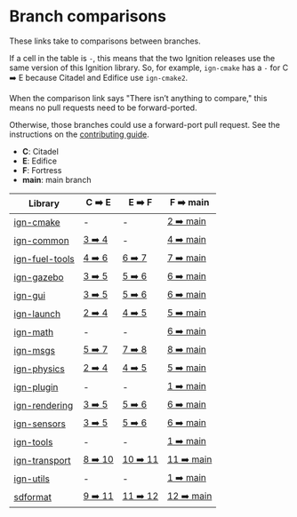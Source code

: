 # Branch comparisons

These links take to comparisons between branches.

If a cell in the table is `-`, this means that the two Ignition releases use
the same version of this Ignition library. So, for example, `ign-cmake` has a
`-` for C ➡️  E because Citadel and Edifice use `ign-cmake2`.

When the comparison link says "There isn’t anything to compare," this means
no pull requests need to be forward-ported.

Otherwise, those branches could use a forward-port pull request.
See the instructions on the
[contributing guide](https://ignitionrobotics.org/docs/all/contributing#process).

* **C**: Citadel
* **E**: Edifice
* **F**: Fortress
* **main**: main branch

Library                          | C ➡️  E                        | E ➡️  F                          | F ➡️  main
-------------------------------- | ----------------------------- | ------------------------------- | ---------------------------------
[ign-cmake][ign-cmake]           | -                             | -                               | [2 ➡️  main][ign-cmake-main]
[ign-common][ign-common]         | [3 ➡️  4][ign-common-3-4]      | -                               | [4 ➡️  main][ign-common-main]
[ign-fuel-tools][ign-fuel-tools] | [4 ➡️  6][ign-fuel-tools-4-6]  | [6 ➡️  7][ign-fuel-tools-6-7]    | [7 ➡️  main][ign-fuel-tools-main]
[ign-gazebo][ign-gazebo]         | [3 ➡️  5][ign-gazebo-3-5]      | [5 ➡️  6][ign-gazebo-5-6]        | [6 ➡️  main][ign-gazebo-main]
[ign-gui][ign-gui]               | [3 ➡️  5][ign-gui-3-5]         | [5 ➡️  6][ign-gui-5-6]           | [6 ➡️  main][ign-gui-main]
[ign-launch][ign-launch]         | [2 ➡️  4][ign-launch-2-4]      | [4 ➡️  5][ign-launch-4-5]        | [5 ➡️  main][ign-launch-main]
[ign-math][ign-math]             | -                             | -                               | [6 ➡️  main][ign-math-main]
[ign-msgs][ign-msgs]             | [5 ➡️  7][ign-msgs-5-7]        | [7 ➡️  8][ign-msgs-7-8]          | [8 ➡️  main][ign-msgs-main]
[ign-physics][ign-physics]       | [2 ➡️  4][ign-physics-2-4]     | [4 ➡️  5][ign-physics-4-5]       | [5 ➡️  main][ign-physics-main]
[ign-plugin][ign-plugin]         | -                             | -                               | [1 ➡️  main][ign-plugin-main]
[ign-rendering][ign-rendering]   | [3 ➡️  5][ign-rendering-3-5]   | [5 ➡️  6][ign-rendering-5-6]     | [6 ➡️  main][ign-rendering-main]
[ign-sensors][ign-sensors]       | [3 ➡️  5][ign-sensors-3-5]     | [5 ➡️  6][ign-sensors-5-6]       | [6 ➡️  main][ign-sensors-main]
[ign-tools][ign-tools]           | -                             | -                               | [1 ➡️  main][ign-tools-main]
[ign-transport][ign-transport]   | [8 ➡️  10][ign-transport-8-10] | [10 ➡️  11][ign-transport-10-11] | [11 ➡️  main][ign-transport-main]
[ign-utils][ign-utils]           | -                             | -                               | [1 ➡️  main][ign-utils-main]
[sdformat][sdformat]             | [9 ➡️  11][sdformat-9-11]      | [11 ➡️  12][sdformat-11-12]      | [12 ➡️  main][sdformat-main]

[ign-cmake]: https://github.com/ignitionrobotics/ign-cmake
[ign-cmake-main]: https://github.com/ignitionrobotics/ign-cmake/compare/main...ign-cmake2

[ign-common]: https://github.com/ignitionrobotics/ign-common
[ign-common-3-4]: https://github.com/ignitionrobotics/ign-common/compare/ign-common4...ign-common3
[ign-common-main]: https://github.com/ignitionrobotics/ign-common/compare/main...ign-common4

[ign-fuel-tools]: https://github.com/ignitionrobotics/ign-fuel-tools
[ign-fuel-tools-4-6]: https://github.com/ignitionrobotics/ign-fuel-tools/compare/ign-fuel-tools6...ign-fuel-tools4
[ign-fuel-tools-6-7]: https://github.com/ignitionrobotics/ign-fuel-tools/compare/ign-fuel-tools7...ign-fuel-tools6
[ign-fuel-tools-main]: https://github.com/ignitionrobotics/ign-fuel-tools/compare/main...ign-fuel-tools7

[ign-gazebo]: https://github.com/ignitionrobotics/ign-gazebo
[ign-gazebo-3-5]: https://github.com/ignitionrobotics/ign-gazebo/compare/ign-gazebo5...ign-gazebo3
[ign-gazebo-5-6]: https://github.com/ignitionrobotics/ign-gazebo/compare/ign-gazebo6...ign-gazebo5
[ign-gazebo-main]: https://github.com/ignitionrobotics/ign-gazebo/compare/main...ign-gazebo6

[ign-gui]: https://github.com/ignitionrobotics/ign-gui
[ign-gui-3-5]: https://github.com/ignitionrobotics/ign-gui/compare/ign-gui5...ign-gui3
[ign-gui-5-6]: https://github.com/ignitionrobotics/ign-gui/compare/ign-gui6...ign-gui5
[ign-gui-main]: https://github.com/ignitionrobotics/ign-gui/compare/main...ign-gui6

[ign-launch]: https://github.com/ignitionrobotics/ign-launch
[ign-launch-2-4]: https://github.com/ignitionrobotics/ign-launch/compare/ign-launch4...ign-launch2
[ign-launch-4-5]: https://github.com/ignitionrobotics/ign-launch/compare/ign-launch5...ign-launch4
[ign-launch-main]: https://github.com/ignitionrobotics/ign-launch/compare/main...ign-launch5

[ign-math]: https://github.com/ignitionrobotics/ign-math
[ign-math-main]: https://github.com/ignitionrobotics/ign-math/compare/main...ign-math6

[ign-msgs]: https://github.com/ignitionrobotics/ign-msgs
[ign-msgs-5-7]: https://github.com/ignitionrobotics/ign-msgs/compare/ign-msgs7...ign-msgs5
[ign-msgs-7-8]: https://github.com/ignitionrobotics/ign-msgs/compare/ign-msgs8...ign-msgs7
[ign-msgs-main]: https://github.com/ignitionrobotics/ign-msgs/compare/main...ign-msgs8

[ign-physics]: https://github.com/ignitionrobotics/ign-physics
[ign-physics-2-4]: https://github.com/ignitionrobotics/ign-physics/compare/ign-physics4...ign-physics2
[ign-physics-4-5]: https://github.com/ignitionrobotics/ign-physics/compare/ign-physics5...ign-physics4
[ign-physics-main]: https://github.com/ignitionrobotics/ign-physics/compare/main...ign-physics5

[ign-plugin]: https://github.com/ignitionrobotics/ign-plugin
[ign-plugin-main]: https://github.com/ignitionrobotics/ign-plugin/compare/main...ign-plugin1

[ign-rendering]: https://github.com/ignitionrobotics/ign-rendering
[ign-rendering-3-5]: https://github.com/ignitionrobotics/ign-rendering/compare/ign-rendering5...ign-rendering3
[ign-rendering-5-6]: https://github.com/ignitionrobotics/ign-rendering/compare/ign-rendering6...ign-rendering5
[ign-rendering-main]: https://github.com/ignitionrobotics/ign-rendering/compare/main...ign-rendering6

[ign-sensors]: https://github.com/ignitionrobotics/ign-sensors
[ign-sensors-3-5]: https://github.com/ignitionrobotics/ign-sensors/compare/ign-sensors5...ign-sensors3
[ign-sensors-5-6]: https://github.com/ignitionrobotics/ign-sensors/compare/ign-sensors6...ign-sensors5
[ign-sensors-main]: https://github.com/ignitionrobotics/ign-sensors/compare/main...ign-sensors6

[ign-tools]: https://github.com/ignitionrobotics/ign-tools
[ign-tools-main]: https://github.com/ignitionrobotics/ign-tools/compare/main...ign-tools1

[ign-transport]: https://github.com/ignitionrobotics/ign-transport
[ign-transport-8-10]: https://github.com/ignitionrobotics/ign-transport/compare/ign-transport10...ign-transport8
[ign-transport-10-11]: https://github.com/ignitionrobotics/ign-transport/compare/ign-transport11...ign-transport10
[ign-transport-main]: https://github.com/ignitionrobotics/ign-transport/compare/main...ign-transport11

[ign-utils]: https://github.com/ignitionrobotics/ign-utils
[ign-utils-main]: https://github.com/ignitionrobotics/ign-utils/compare/main...ign-utils1

[sdformat]: https://github.com/osrf/sdformat
[sdformat-9-11]: https://github.com/osrf/sdformat/compare/sdf11...sdf9
[sdformat-11-12]: https://github.com/osrf/sdformat/compare/sdf12...sdf11
[sdformat-main]: https://github.com/osrf/sdformat/compare/main...sdf12
